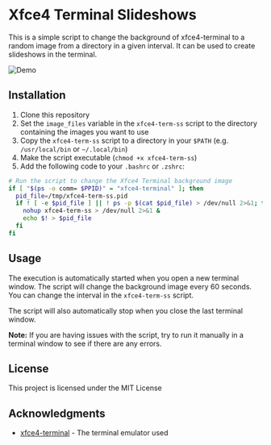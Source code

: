 
# Xfce4 Terminal Slideshows

This is a simple script to change the background of xfce4-terminal to a random image from a directory in a given interval. It can be used to create slideshows in the terminal.

![Demo](demo.gif)

## Installation

1. Clone this repository
2. Set the `image_files` variable in the `xfce4-term-ss` script to the directory containing the images you want to use
3. Copy the `xfce4-term-ss` script to a directory in your `$PATH` (e.g. `/usr/local/bin` or `~/.local/bin`)
4. Make the script executable (`chmod +x xfce4-term-ss`)
5. Add the following code to your `.bashrc` or `.zshrc`:

```bash
# Run the script to change the Xfce4 Terminal background image
if [ "$(ps -o comm= $PPID)" = "xfce4-terminal" ]; then
  pid_file=/tmp/xfce4-term-ss.pid
  if ! [ -e $pid_file ] || ! ps -p $(cat $pid_file) > /dev/null 2>&1; then
    nohup xfce4-term-ss > /dev/null 2>&1 &
    echo $! > $pid_file
  fi
fi
```

## Usage

The execution is automatically started when you open a new terminal window. The script will change the background image every 60 seconds. You can change the interval in the `xfce4-term-ss` script.

The script will also automatically stop when you close the last terminal window.

**Note:** If you are having issues with the script, try to run it manually in a terminal window to see if there are any errors.

## License

This project is licensed under the MIT License

## Acknowledgments

* [xfce4-terminal](https://docs.xfce.org/apps/terminal/start) - The terminal emulator used
